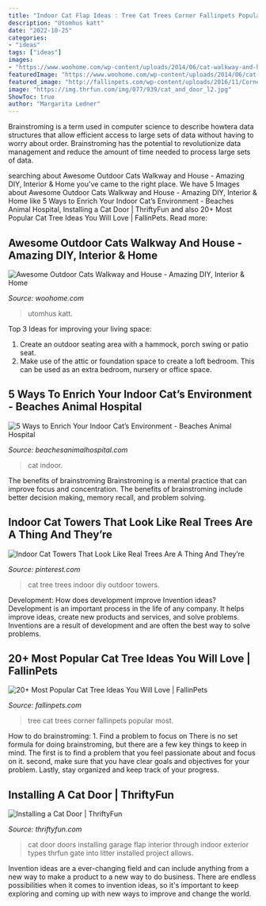 ```yaml
---
title: "Indoor Cat Flap Ideas : Tree Cat Trees Corner Fallinpets Popular Most"
description: "Utomhus katt"
date: "2022-10-25"
categories:
- "ideas"
tags: ["ideas"]
images:
- "https://www.woohome.com/wp-content/uploads/2014/06/cat-walkway-and-house-3.jpg"
featuredImage: "https://www.woohome.com/wp-content/uploads/2014/06/cat-walkway-and-house-3.jpg"
featured_image: "http://fallinpets.com/wp-content/uploads/2016/11/Corner-cat-trees-with-real-tree.jpg"
image: "https://img.thrfun.com/img/077/939/cat_and_door_l2.jpg"
ShowToc: true
author: "Margarita Ledner"
---
```



Brainstroming is a term used in computer science to describe howtera data structures that allow efficient access to large sets of data without having to worry about order. Brainstroming has the potential to revolutionize data management and reduce the amount of time needed to process large sets of data.

	

		
searching about Awesome Outdoor Cats Walkway and House - Amazing DIY, Interior &amp; Home you've came to the right place. We have 5 Images about Awesome Outdoor Cats Walkway and House - Amazing DIY, Interior &amp; Home like 5 Ways to Enrich Your Indoor Cat’s Environment - Beaches Animal Hospital, Installing a Cat Door | ThriftyFun and also 20+ Most Popular Cat Tree Ideas You Will Love | FallinPets. Read more:
		
    
## Awesome Outdoor Cats Walkway And House - Amazing DIY, Interior &amp; Home

<img loading=lazy src="https://www.woohome.com/wp-content/uploads/2014/06/cat-walkway-and-house-3.jpg" onerror="this.onerror=null;this.src='https://tse3.mm.bing.net/th?id=OIP.an4Q4GWCu3CQN-nTO0XdWQHaJ4&amp;pid=15.1';" alt="Awesome Outdoor Cats Walkway and House - Amazing DIY, Interior &amp; Home">

_Source: woohome.com_

>utomhus katt. 

	

Top 3 Ideas for improving your living space:
1. Create an outdoor seating area with a hammock, porch swing or patio seat.
2. Make use of the attic or foundation space to create a loft bedroom. This can be used as an extra bedroom, nursery or office space.

    
## 5 Ways To Enrich Your Indoor Cat’s Environment - Beaches Animal Hospital

<img loading=lazy src="https://beachesanimalhospital.com/wp-content/uploads/2020/01/cat-4436152_1280.jpg" onerror="this.onerror=null;this.src='https://tse1.mm.bing.net/th?id=OIP.5krx4Mj5oIxguZ3VYGTzdAHaE7&amp;pid=15.1';" alt="5 Ways to Enrich Your Indoor Cat’s Environment - Beaches Animal Hospital">

_Source: beachesanimalhospital.com_

>cat indoor. 

	

The benefits of brainstroming
Brainstroming is a mental practice that can improve focus and concentration. The benefits of brainstroming include better decision making, memory recall, and problem solving.

    
## Indoor Cat Towers That Look Like Real Trees Are A Thing And They’re

<img loading=lazy src="https://i.pinimg.com/736x/91/d6/8c/91d68c464a4bfc7d8b5545fd6f2915b7.jpg" onerror="this.onerror=null;this.src='https://tse1.mm.bing.net/th?id=OIP.S9_qTgDFxCJUvqWQWAjA0QHaLw&amp;pid=15.1';" alt="Indoor Cat Towers That Look Like Real Trees Are A Thing And They’re">

_Source: pinterest.com_

>cat tree trees indoor diy outdoor towers. 

	

Development: How does development improve Invention ideas?
Development is an important process in the life of any company. It helps improve ideas, create new products and services, and solve problems. Inventions are a result of development and are often the best way to solve problems.

    
## 20+ Most Popular Cat Tree Ideas You Will Love | FallinPets

<img loading=lazy src="http://fallinpets.com/wp-content/uploads/2016/11/Corner-cat-trees-with-real-tree.jpg" onerror="this.onerror=null;this.src='https://tse2.mm.bing.net/th?id=OIP.J2Ia1SXM-D9Z1Sg3KjJrRQHaMd&amp;pid=15.1';" alt="20+ Most Popular Cat Tree Ideas You Will Love | FallinPets">

_Source: fallinpets.com_

>tree cat trees corner fallinpets popular most. 

	

How to do brainstroming: 1. Find a problem to focus on
There is no set formula for doing brainstroming, but there are a few key things to keep in mind. The first is to find a problem that you feel passionate about and focus on it. second, make sure that you have clear goals and objectives for your problem. Lastly, stay organized and keep track of your progress.

    
## Installing A Cat Door | ThriftyFun

<img loading=lazy src="https://img.thrfun.com/img/077/939/cat_and_door_l2.jpg" onerror="this.onerror=null;this.src='https://tse1.mm.bing.net/th?id=OIP.TUIYgvKGRkiKqzwOkaAdMgHaE8&amp;pid=15.1';" alt="Installing a Cat Door | ThriftyFun">

_Source: thriftyfun.com_

>cat door doors installing garage flap interior through indoor exterior types thrfun gate into litter installed project allows. 

	

Invention ideas are a ever-changing field and can include anything from a new way to make a product to a new way to do business. There are endless possibilities when it comes to invention ideas, so it's important to keep exploring and coming up with new ways to improve and change the world.

